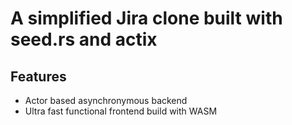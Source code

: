 # A simplified Jira clone built with seed.rs and actix

## Features

* Actor based asynchronymous backend
* Ultra fast functional frontend build with WASM
